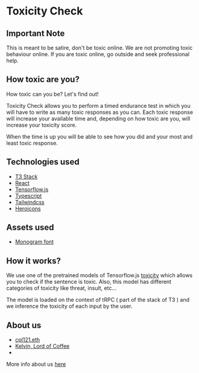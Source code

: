 # Toxicity Check

## Important Note

This is meant to be satire, don't be toxic online.
We are not promoting toxic behaviour online.
If you are toxic online, go outside and seek professional help.

## How toxic are you?

How toxic can you be? Let's find out!

Toxicity Check allows you to perform a timed endurance test in which you will have to write as many toxic responses as you can. Each toxic response will increase your available time and, depending on how toxic are you, will increase your toxicity score.

When the time is up you will be able to see how you did and your most and least toxic response.

## Technologies used

-   [T3 Stack](https://create.t3.gg/)
-   [React](https://react.dev/)
-   [Tensorflow.js](https://www.tensorflow.org/)
-   [Typescript](https://www.typescriptlang.org/)
-   [Tailwindcss](https://tailwindcss.com/)
-   [Heroicons](https://heroicons.com/)

## Assets used

-   [Monogram font](https://datagoblin.itch.io/monogram)

## How it works?

We use one of the pretrained models of Tensorflow.js [toxicity](https://github.com/tensorflow/tfjs-models/tree/master/toxicity) which allows you to check if the sentence is toxic. Also, this model has different categories of toxicity like threat, insult, etc...

The model is loaded on the context of tRPC ( part of the stack of T3 ) and we inference the toxicity of each input by the user.

## About us

-   [cpl121.eth](https://cpl121.eth.limo/)
-   [Kelvin, Lord of Coffee](https://www.linkedin.com/in/jos%C3%A9-rom%C3%A1n-018566233/)
-

More info about us [here](https://toxicitycheck.vercel.app/about)
